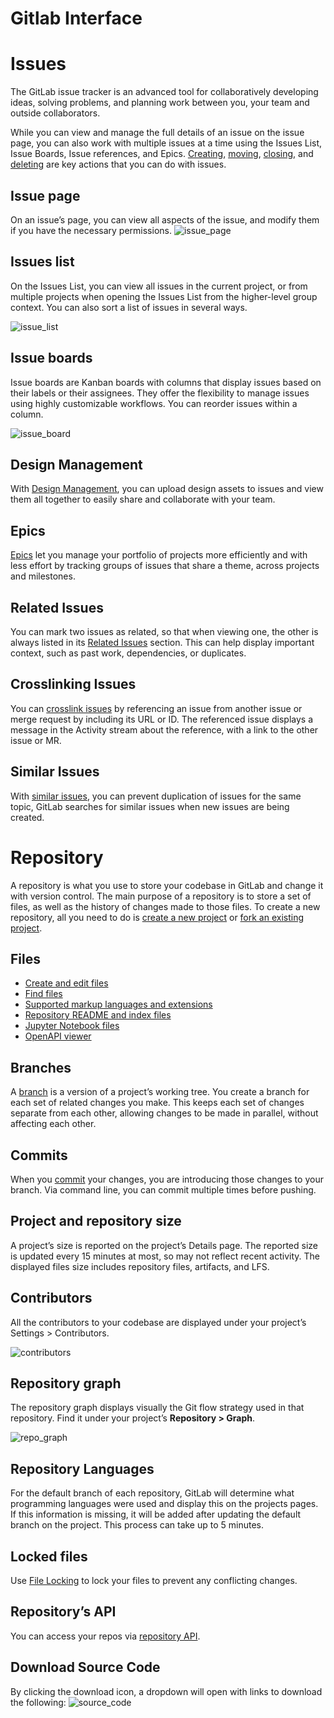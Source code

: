 # Gitlab Interface

#  Issues

The GitLab issue tracker is an advanced tool for collaboratively developing ideas, solving problems, and planning work between you, your team and outside collaborators.

While you can view and manage the full details of an issue on the issue page, you can also work with multiple issues at a time using the Issues List, Issue Boards, Issue references, and Epics. [Creating](https://docs.gitlab.com/ee/user/project/issues/managing_issues.html#create-a-new-issue), [moving](https://docs.gitlab.com/ee/user/project/issues/managing_issues.html#moving-issues), [closing](https://docs.gitlab.com/ee/user/project/issues/managing_issues.html#closing-issues), and [deleting](https://docs.gitlab.com/ee/user/project/issues/managing_issues.html#deleting-issues) are key actions that you can do with issues.

## Issue page
On an issue’s page, you can view all aspects of the issue, and modify them if you have the necessary permissions.
![issue_page](https://docs.gitlab.com/ee/user/project/issues/img/issue_weight.png)

## Issues list
On the Issues List, you can view all issues in the current project, or from multiple projects when opening the Issues List from the higher-level group context. You can also sort a list of issues in several ways.

![issue_list](https://docs.gitlab.com/ee/user/project/issues/img/project_issues_list_view.png)

## Issue boards
Issue boards are Kanban boards with columns that display issues based on their labels or their assignees. They offer the flexibility to manage issues using highly customizable workflows. You can reorder issues within a column.

![issue_board](https://docs.gitlab.com/ee/user/project/img/issue_boards_core.png)

## Design Management
With [Design Management](https://docs.gitlab.com/ee/user/project/issues/design_management.html), you can upload design assets to issues and view them all together to easily share and collaborate with your team.

## Epics
[Epics](https://docs.gitlab.com/ee/user/group/epics/index.html) let you manage your portfolio of projects more efficiently and with less effort by tracking groups of issues that share a theme, across projects and milestones.

## Related Issues
You can mark two issues as related, so that when viewing one, the other is always listed in its [Related Issues](https://docs.gitlab.com/ee/user/project/issues/related_issues.html) section. This can help display important context, such as past work, dependencies, or duplicates.

## Crosslinking Issues
You can [crosslink issues](https://docs.gitlab.com/ee/user/project/issues/crosslinking_issues.html) by referencing an issue from another issue or merge request by including its URL or ID. The referenced issue displays a message in the Activity stream about the reference, with a link to the other issue or MR.

## Similar Issues 
With [similar issues](https://docs.gitlab.com/ee/user/project/issues/similar_issues.html), you can prevent duplication of issues for the same topic, GitLab searches for similar issues when new issues are being created.


# **Repository**

A repository is what you use to store your codebase in GitLab and change it with version control. The main purpose of a repository is to store a set of files, as well as the history of changes made to those files. 
To create a new repository, all you need to do is [create a new project](https://docs.gitlab.com/ee/gitlab-basics/create-project.html) or [fork an existing project](https://docs.gitlab.com/ee/user/project/repository/forking_workflow.html).

## Files
* [Create and edit files](https://docs.gitlab.com/ee/user/project/repository/#create-and-edit-files)
* [Find files](https://docs.gitlab.com/ee/user/project/repository/file_finder.html)
* [Supported markup languages and extensions](https://docs.gitlab.com/ee/user/project/repository/#supported-markup-languages-and-extensions)
* [Repository README and index files](https://docs.gitlab.com/ee/user/project/repository/#repository-readme-and-index-files)
* [Jupyter Notebook files](https://docs.gitlab.com/ee/user/project/repository/#jupiter-notebook-files)
* [OpenAPI viewer](https://docs.gitlab.com/ee/user/project/repository/#openapi-viewer)

## Branches

A [branch](https://docs.gitlab.com/ee/user/project/repository/branches/index.html) is a version of a project’s working tree. You create a branch for each set of related changes you make. This keeps each set of changes separate from each other, allowing changes to be made in parallel, without affecting each other.

## Commits

When you [commit](https://git-scm.com/book/en/v2/Git-Basics-Recording-Changes-to-the-Repository) your changes, you are introducing those changes to your branch. Via command line, you can commit multiple times before pushing.

## Project and repository size

A project’s size is reported on the project’s Details page. The reported size is updated every 15 minutes at most, so may not reflect recent activity. The displayed files size includes repository files, artifacts, and LFS.

## Contributors

All the contributors to your codebase are displayed under your project’s Settings > Contributors.

![contributors](https://docs.gitlab.com/ee/user/project/repository/img/contributors_graph.png)

## Repository graph

The repository graph displays visually the Git flow strategy used in that repository. Find it under your project’s **Repository > Graph**.

![repo_graph](https://docs.gitlab.com/ee/user/project/repository/img/repo_graph.png)

## Repository Languages

For the default branch of each repository, GitLab will determine what programming languages were used and display this on the projects pages. If this information is missing, it will be added after updating the default branch on the project. This process can take up to 5 minutes.

## Locked files
Use [File Locking](https://docs.gitlab.com/ee/user/project/file_lock.html) to lock your files to prevent any conflicting changes.

## Repository’s API
You can access your repos via [repository API](https://docs.gitlab.com/ee/api/repositories.html).

## Download Source Code
By clicking the download icon, a dropdown will open with links to download the following:
![source_code](https://docs.gitlab.com/ee/user/project/repository/img/download_source_code.png)



